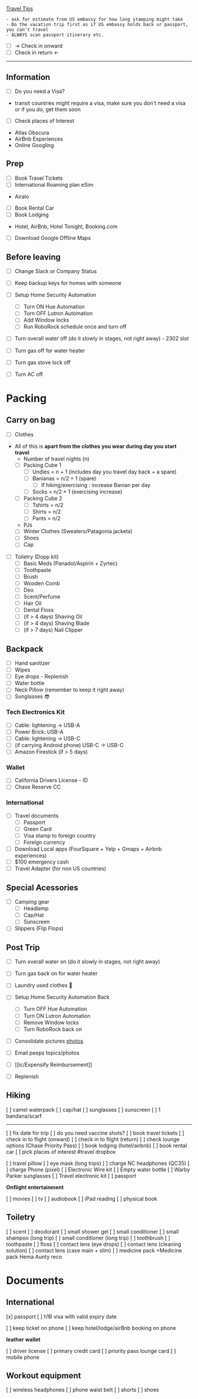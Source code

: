 
[Travel Tips](https://www.schwab.com/learn/story/ways-to-save-money-when-traveling-abroad)

```
- ask for estimate from US embassy for how long stamping might take
- Do the vacation trip first as if US embassy holds back ur passport, you can't travel
- ALWAYS scan passport itinerary etc.
```


- [ ] → Check in onward
- [ ] Check in return ←

----

## Information

- [ ] Do you need a Visa?
- transit countries might require a visa, make sure you don't need a visa or if you do, get them soon
- [ ] Check places of Interest
- Atlas Obscura
- AirBnb Experiences
- Online Googling

## Prep
- [ ] Book Travel Tickets
- [ ] International Roaming plan eSim
- Airalo
- [ ] Book Rental Car
- [ ] Book Lodging
- Hotel, AirBnb, Hotel Tonight, Booking.com
- [ ] Download Google Offline Maps

## Before leaving
- [ ] Change Slack or Company Status
- [ ] Keep backup keys for homes with someone
- [ ] Setup Home Security Automation
	- [ ] Turn ON Hue Automation
	- [ ] Turn OFF Lutron Automation
	- [ ] Add Window locks
	- [ ] Run RoboRock schedule once and turn off
- [ ] Turn overall water off (do it slowly in stages, not right away) - 2302 slot 
- [ ] Turn gas off for water heater
- [ ] Turn gas stove lock off
- [ ] Turn AC off


# Packing

## Carry on bag

- [ ] Clothes
- All of this is **apart from the clothes you wear during day you start travel**
	- Number of travel nights (n)
	- [ ] Packing Cube 1
		- [ ] Undies = n + 1 (includes day you travel day back + a spare)
		- [ ] Banianas = n/2 + 1 (spare) 
			- [ ] If hiking/exercising : increase Banian per day
		- [ ] Socks = n/2 + 1 (exercising increase)
	- [ ] Packing Cube 2
		- [ ] Tshirts = n/2
		- [ ] Shirts = n/2
		- [ ] Pants = n/2
	-  PJs
	- [ ] Winter Clothes (Sweaters/Patagonia jackets)
	- [ ] Shoes
	- [ ] Cap

- [ ] Toiletry (Dopp kit)
	- [ ] Basic Meds (Panadol/Aspirin + Zyrtec)
	- [ ] Toothpaste
	- [ ] Brush
	- [ ] Wooden Comb
	- [ ] Deo
	- [ ] Scent/Perfume
	- [ ] Hair Oil
	- [ ] Dental Floss
	- [ ] (if > 4 days) Shaving Oil
	- [ ] (if > 4 days) Shaving Blade
	- [ ] (if > 7 days) Nail Clipper

## Backpack

- [ ] Hand sanitizer
- [ ] Wipes
- [ ] Eye drops - Replenish
- [ ] Water bottle
- [ ] Neck Pillow (remember to keep it right away)
- [ ] Sunglasses 😎
### Tech Electronics Kit
- [ ] Cable: lightening → USB-A
- [ ] Power Brick: USB-A
- [ ] Cable: lightening → USB-C
- [ ] (if carrying Android phone) USB-C → USB-C
- [ ] Amazon Firestick (if > 5 days)

### Wallet
- [ ] California Drivers License - ID
- [ ] Chase Reserve CC

### International
- [ ] Travel documents
	- [ ] Passport
	- [ ] Green Card
	- [ ] Visa stamp to foreign country
	- [ ] Foreign currency
- [ ] Download Local apps (FourSquare + Yelp + Gmaps + Airbnb experiences)
- [ ] $100 emergency cash
- [ ] Travel Adapter (for non US countries)

## Special Acessories
- [ ] Camping gear
	- [ ] Headlamp
	- [ ] Cap/Hat
	- [ ] Sunscreen
- [ ] Slippers (Flip Flops)

## Post Trip

- [ ] Turn overall water on (do it slowly in stages, not right away)
- [ ] Turn gas back on for water heater

- [ ] Laundry used clothes 🧺
- [ ] Setup Home Security Automation Back
	- [ ] Turn OFF Hue Automation
	- [ ] Turn ON Lutron Automation
	- [ ] Remove Window locks
	- [ ] Turn RoboRock back on
- [ ] Consolidate pictures [photos](photos.google.com)
- [ ] Email peeps topics/photos
- [ ] [[ic/Expensify Reimbursement]]
- [ ] Replenish






## Hiking

[ ] camel waterpack
[ ] cap/hat
[ ] sunglasses
[ ] sunscreen
[ ] 1 bandana/scarf

----

[ ] fix date for trip
[ ] do you need vaccine shots?
[ ] book travel tickets
[ ] check in to flight (onward)
[ ] check in to flight (return)
[ ] check lounge options (Chase Priority Pass)
[ ] book lodging (hotel/airbnb)
[ ] book rental car
[ ] pick places of interest #travel dropbox

[ ] travel pillow
[ ] eye mask (long trips)
[ ] charge NC headphones (QC35)
[ ] charge Phone (pixel)
[ ] Electronic Wire kit
[ ] Empty water bottle
[ ] Warby Parker sunglasses 
[ ] Travel electronic kit
  [ ] passport


**Onflight entertainment**

[ ] movies
[ ] tv
[ ] audiobook
[ ] iPad reading
[ ] physical book


## Toiletry


[ ] scent
[ ] deodorant
[ ] small shower gel
[ ] small conditioner
[ ] small shampoo (long trip)
[ ] small conditioner (long trip)
[ ] toothbrush
[ ] toothpaste
[ ] floss
[ ] contact lens (eye drops)
[ ] contact lens (cleaning solution)
[ ] contact lens (case main + slim)
[ ] medicine pack +Medicine pack Hema Aunty reco 


# Documents


## International
[x] passport
[ ] h1B visa with valid expiry date


[ ] keep ticket on phone
[ ] keep hotel/lodge/airBnb booking on phone

**leather wallet**


[ ] driver license
[ ] primary credit card
[ ] priority pass lounge card
[ ] mobile phone


## Workout equipment


[ ] wireless headphones
[ ] phone waist belt
[ ] shorts
[ ] shoes
